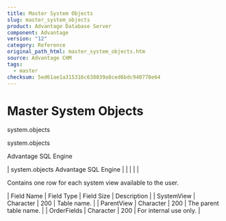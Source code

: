 ```yaml
---
title: Master System Objects
slug: master_system_objects
product: Advantage Database Server
component: Advantage
version: "12"
category: Reference
original_path_html: master_system_objects.htm
source: Advantage CHM
tags:
  - master
checksum: 5ed61ae1a315316c638039a8ced6bdc940778e64
---
```


# Master System Objects

system.objects

system.objects

Advantage SQL Engine

| system.objects  Advantage SQL Engine |  |  |  |  |

Contains one row for each system view available to the user.

| Field Name | Field Type | Field Size | Description |
| SystemView | Character | 200 | Table name. |
| ParentView | Character | 200 | The parent table name. |
| OrderFields | Character | 200 | For internal use only. |

